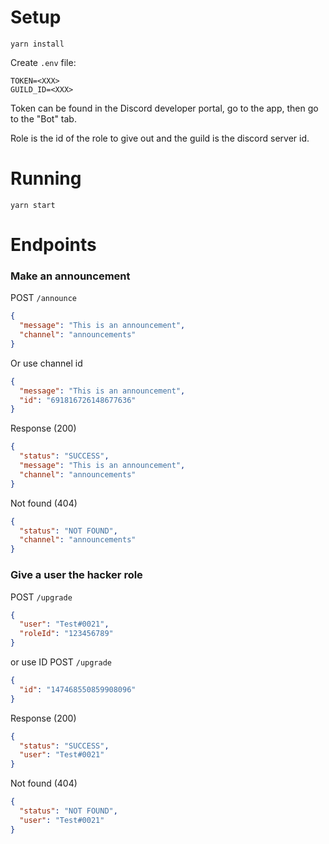 # Setup

`yarn install`

Create `.env` file:

```
TOKEN=<XXX>
GUILD_ID=<XXX>
```

Token can be found in the Discord developer portal, go to the app, then go to the "Bot" tab.

Role is the id of the role to give out and the guild is the discord server id.

# Running

`yarn start`

# Endpoints

### Make an announcement

POST `/announce`

```json
{
  "message": "This is an announcement",
  "channel": "announcements"
}
```

Or use channel id

```json
{
  "message": "This is an announcement",
  "id": "691816726148677636"
}
```

Response (200)

```json
{
  "status": "SUCCESS",
  "message": "This is an announcement",
  "channel": "announcements"
}
```

Not found (404)

```json
{
  "status": "NOT FOUND",
  "channel": "announcements"
}
```

### Give a user the hacker role

POST `/upgrade`

```json
{
  "user": "Test#0021",
  "roleId": "123456789"
}
```

or use ID
POST `/upgrade`

```json
{
  "id": "147468550859908096"
}
```

Response (200)

```json
{
  "status": "SUCCESS",
  "user": "Test#0021"
}
```

Not found (404)

```json
{
  "status": "NOT FOUND",
  "user": "Test#0021"
}
```
